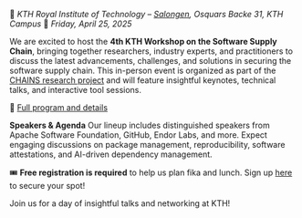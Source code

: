 📍 *KTH Royal Institute of Technology – [Salongen](https://google.com), Osquars Backe 31, KTH Campus*
📅 *Friday, April 25, 2025* 

We are excited to host the **4th KTH Workshop on the Software Supply Chain**, bringing together researchers, industry experts, and practitioners to discuss the latest advancements, challenges, and solutions in securing the software supply chain. This in-person event is organized as part of the [CHAINS research project](https://google.com) and will feature insightful keynotes, technical talks, and interactive tool sessions.

🔗 [Full program and details](https://google.com)

**Speakers & Agenda**
Our lineup includes distinguished speakers from Apache Software Foundation, GitHub, Endor Labs, and more. Expect engaging discussions on package management, reproducibility, software attestations, and AI-driven dependency management.

🎟️ **Free registration is required** to help us plan fika and lunch. Sign up [here](https://google.com) to secure your spot!

Join us for a day of insightful talks and networking at KTH!